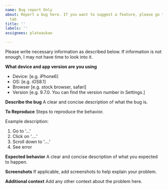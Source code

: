 ```yaml
---
name: Bug report Only
about: Report a bug here. If you want to suggest a feature, please go to Discussions
  tab
title: ''
labels: ''
assignees: plateaukao

---
```


Please write necessary information as described below. If information is not enough, I may not have time to look into it.

**What device and app version are you using**
 - Device: [e.g. iPhone6]
 - OS: [e.g. iOS8.1]
 - Browser [e.g. stock browser, safari]
 - Version [e.g. 9.7.0.   You can find the version number in Settings.]

**Describe the bug**
A clear and concise description of what the bug is.

**To Reproduce**
Steps to reproduce the behavior.

Example description:
1. Go to '...'
2. Click on '....'
3. Scroll down to '....'
4. See error

**Expected behavior**
A clear and concise description of what you expected to happen.

**Screenshots**
If applicable, add screenshots to help explain your problem.

**Additional context**
Add any other context about the problem here.
